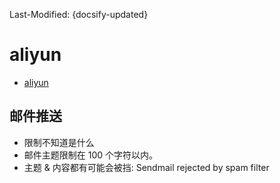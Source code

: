 Last-Modified: {docsify-updated}

# aliyun

- [aliyun](https://www.aliyun.com/)

## 邮件推送
- 限制不知道是什么
- 邮件主题限制在 100 个字符以内。
- 主题 & 内容都有可能会被挡: Sendmail rejected by spam filter